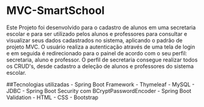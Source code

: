 # MVC-SmartSchool

Este Projeto foi desenvolvido para o cadastro de alunos em uma secretaria escolar e para ser utilizado pelos alunos e professores para consultar e visualizar seus dados cadastrados no sistema, aplicando o padrão de projeto MVC. O usuário realiza a autenticação através de uma tela de login e em seguida é redirecionado para o painel de acordo com o seu perfil: secretaria, aluno e professor. O perfil de secretaria consegue realizar todos os CRUD's, desde cadastro a deleção de alunos e professores do sistema escolar.

##Tecnologias utilizadas
    - Spring Boot Framework
    - Thymeleaf
    - MySQL
    - JDBC
    - Spring Boot Security com BCryptPasswordEncoder
    - Spring Boot Validation
    - HTML
    - CSS
    - Bootstrap
